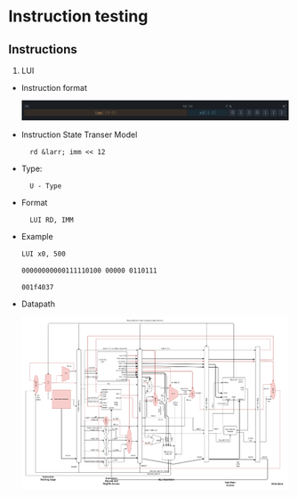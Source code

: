 # Instruction testing

## Instructions

1. LUI

- Instruction format

    ![Alt text](assets/LUI_IF.png)

- Instruction State Transer Model

        rd &larr; imm << 12
- Type: 
        
        U - Type
- Format

        LUI RD, IMM
- Example

    ```
    LUI x0, 500
    ```
    ```
    00000000000111110100 00000 0110111
    ```
    ```
    001f4037
    ```
- Datapath

    ![Alt text](assets/Datapaths/datapath_LUI.png)